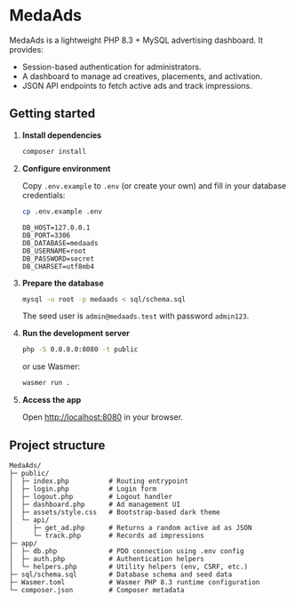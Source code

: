 # MedaAds

MedaAds is a lightweight PHP 8.3 + MySQL advertising dashboard. It provides:

- Session-based authentication for administrators.
- A dashboard to manage ad creatives, placements, and activation.
- JSON API endpoints to fetch active ads and track impressions.

## Getting started

1. **Install dependencies**

   ```bash
   composer install
   ```

2. **Configure environment**

   Copy `.env.example` to `.env` (or create your own) and fill in your database credentials:

   ```bash
   cp .env.example .env
   ```

   ```env
   DB_HOST=127.0.0.1
   DB_PORT=3306
   DB_DATABASE=medaads
   DB_USERNAME=root
   DB_PASSWORD=secret
   DB_CHARSET=utf8mb4
   ```

3. **Prepare the database**

   ```bash
   mysql -u root -p medaads < sql/schema.sql
   ```

   The seed user is `admin@medaads.test` with password `admin123`.

4. **Run the development server**

   ```bash
   php -S 0.0.0.0:8080 -t public
   ```

   or use Wasmer:

   ```bash
   wasmer run .
   ```

5. **Access the app**

   Open [http://localhost:8080](http://localhost:8080) in your browser.

## Project structure

```
MedaAds/
├─ public/
│  ├─ index.php          # Routing entrypoint
│  ├─ login.php          # Login form
│  ├─ logout.php         # Logout handler
│  ├─ dashboard.php      # Ad management UI
│  ├─ assets/style.css   # Bootstrap-based dark theme
│  └─ api/
│     ├─ get_ad.php      # Returns a random active ad as JSON
│     └─ track.php       # Records ad impressions
├─ app/
│  ├─ db.php             # PDO connection using .env config
│  ├─ auth.php           # Authentication helpers
│  └─ helpers.php        # Utility helpers (env, CSRF, etc.)
├─ sql/schema.sql        # Database schema and seed data
├─ Wasmer.toml           # Wasmer PHP 8.3 runtime configuration
└─ composer.json         # Composer metadata
```
